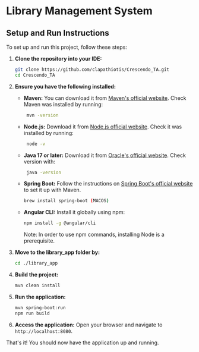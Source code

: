 # Library Management System

## Setup and Run Instructions

To set up and run this project, follow these steps:

1. **Clone the repository into your IDE:**
    ```sh
    git clone https://github.com/clapathiotis/Crescendo_TA.git
    cd Crescendo_TA
    ```

2. **Ensure you have the following installed:**
    - **Maven:** You can download it from [Maven's official website](https://maven.apache.org/download.cgi). Check Maven was installed by running:
       ```sh
        mvn -version
       ```
    - **Node.js:** Download it from [Node.js official website](https://nodejs.org/). Check it was installed by running:
       ```sh
        node -v
       ```
    - **Java 17 or later:** Download it from [Oracle's official website](https://www.oracle.com/java/technologies/javase-jdk17-downloads.html). Check version with:
       ```sh
        java -version
       ```
    - **Spring Boot:** Follow the instructions on [Spring Boot's official website](https://docs.spring.io/spring-boot/installing.html) to set it up with Maven.
      ```sh
      brew install spring-boot (MACOS)
      ```
    - **Angular CLI:** Install it globally using npm:
      ```sh
      npm install -g @angular/cli
      ```
      Note: In order to use npm commands, installing Node is a prerequisite.

3. **Move to the library_app folder by:**
    ```sh
    cd ./library_app
    ```

4. **Build the project:**
    ```sh
    mvn clean install
    ```

5. **Run the application:**
    ```sh
    mvn spring-boot:run
    npm run build
    ```

6. **Access the application:**
    Open your browser and navigate to `http://localhost:8080`.

That's it! You should now have the application up and running.

